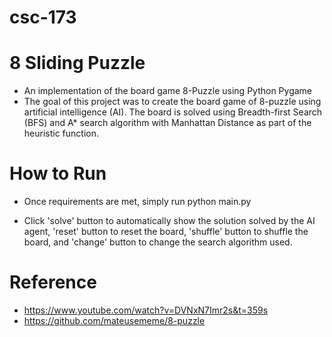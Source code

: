 # csc-173

# 8 Sliding Puzzle
- An implementation of the board game 8-Puzzle using Python Pygame
- The goal of this project was to create the board game of 8-puzzle using artificial intelligence (AI). The board is solved using Breadth-first Search (BFS) and A* search algorithm with Manhattan Distance as part of the heuristic function.

# How to Run
- Once requirements are met, simply run python main.py

- Click 'solve' button to automatically show the solution solved by the AI agent, 'reset' button to reset the board, 'shuffle' button to shuffle the board, and 'change' button to change the search algorithm used.

# Reference 
- https://www.youtube.com/watch?v=DVNxN7Imr2s&t=359s
- https://github.com/mateusememe/8-puzzle
